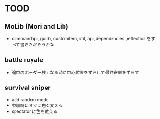 # TOOD

## MoLib (Mori and Lib)

- commandapi, guilib, customitem, util, api, dependencies ,reflection をすべて書きただそうかな

## battle royale

- 途中のボーダー狭くなる時に中心位置をずらして最終安置をずらす

## survival sniper

- add random mode
- 参加時にすでに色を変える
- spectator に色を教える
